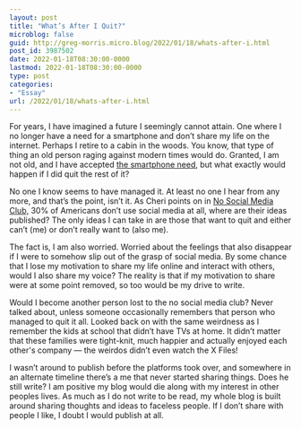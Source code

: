 ```yaml
---
layout: post
title: "What’s After I Quit?"
microblog: false
guid: http://greg-morris.micro.blog/2022/01/18/whats-after-i.html
post_id: 3987502
date: 2022-01-18T08:30:00-0000
lastmod: 2022-01-18T08:30:00-0000
type: post
categories:
- "Essay"
url: /2022/01/18/whats-after-i.html
---
```

<p>For years, I have imagined a future I seemingly cannot attain. One where I no longer have a need for a smartphone and don’t share my life on the internet. Perhaps I retire to a cabin in the woods. You know, that type of thing an old person raging against modern times would do. Granted, I am not old, and I have accepted <a href="https://gregmorris.co.uk/blog/i-cant-go/">the smartphone need</a>, but what exactly would happen if I did quit the rest of it?</p><p>No one I know seems to have managed it. At least no one I hear from any more, and that’s the point, isn’t it. As Cheri points on in <a href="https://hypertext.monster/2021/07/17/no-social-media.html">No Social Media Club,</a> 30% of Americans don’t use social media at all, where are their ideas published? The only ideas I can take in are those that want to quit and either can’t (me) or don’t really want to (also me).</p><p>The fact is, I am also worried. Worried about the feelings that also disappear if I were to somehow slip out of the grasp of social media. By some chance that I lose my motivation to share my life online and interact with others, would I also share my voice? The reality is that if my motivation to share were at some point removed, so too would be my drive to write.</p><p>Would I become another person lost to the no social media club? Never talked about, unless someone occasionally remembers that person who managed to quit it all. Looked back on with the same weirdness as I remember the kids at school that didn’t have TVs at home. It didn’t matter that these families were tight-knit, much happier and actually enjoyed each other's company — the weirdos didn’t even watch the X Files!</p><p>I wasn’t around to publish before the platforms took over, and somewhere in an alternate timeline there’s a me that never started sharing things. Does he still write? I am positive my blog would die along with my interest in other peoples lives. As much as I do not write to be read, my whole blog is built around sharing thoughts and ideas to faceless people. If I don’t share with people I like, I doubt I would publish at all.</p>

